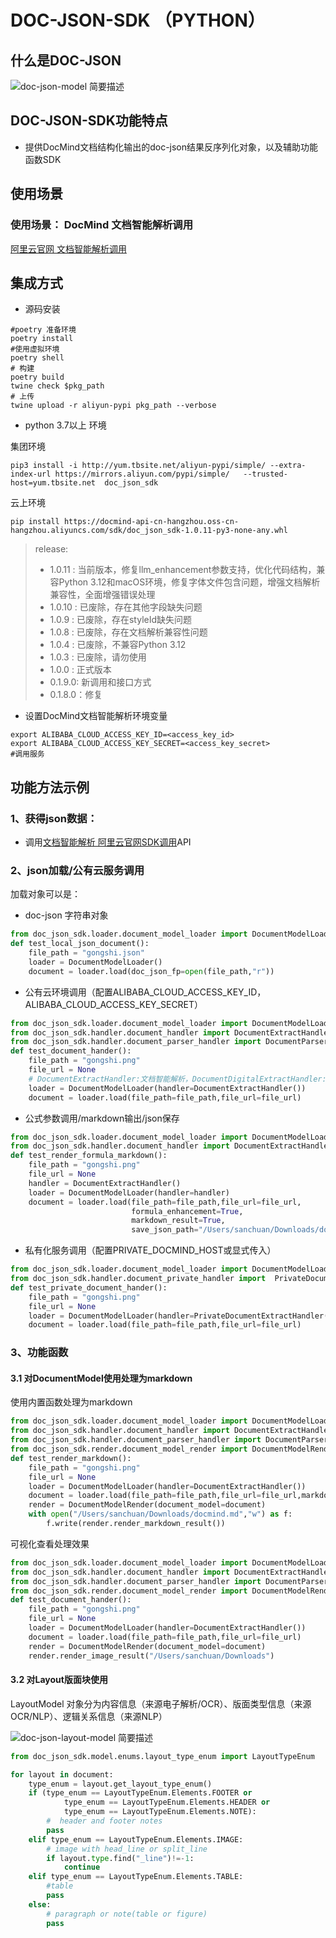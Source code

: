 # DOC-JSON-SDK （PYTHON）

## 什么是DOC-JSON

![doc-json-model 简要描述](docs/_static/doc-json-model.jpg)

## DOC-JSON-SDK功能特点
- 提供DocMind文档结构化输出的doc-json结果反序列化对象，以及辅助功能函数SDK

## 使用场景

### 使用场景： DocMind 文档智能解析调用
[阿里云官网 文档智能解析调用](https://help.aliyun.com/document_detail/450741.html)


## 集成方式
- 源码安装
```shell
#poetry 准备环境
poetry install
#使用虚拟环境
poetry shell
# 构建
poetry build
twine check $pkg_path
# 上传
twine upload -r aliyun-pypi pkg_path --verbose
```

- python 3.7以上 环境

集团环境
```shell
pip3 install -i http://yum.tbsite.net/aliyun-pypi/simple/ --extra-index-url https://mirrors.aliyun.com/pypi/simple/   --trusted-host=yum.tbsite.net  doc_json_sdk
```
云上环境
```shell
pip install https://docmind-api-cn-hangzhou.oss-cn-hangzhou.aliyuncs.com/sdk/doc_json_sdk-1.0.11-py3-none-any.whl
```

> release:
> - 1.0.11 : 当前版本，修复llm_enhancement参数支持，优化代码结构，兼容Python 3.12和macOS环境，修复字体文件包含问题，增强文档解析兼容性，全面增强错误处理
> - 1.0.10 : 已废除，存在其他字段缺失问题
> - 1.0.9 : 已废除，存在styleId缺失问题
> - 1.0.8 : 已废除，存在文档解析兼容性问题
> - 1.0.4 : 已废除，不兼容Python 3.12
> - 1.0.3 : 已废除，请勿使用
> - 1.0.0 : 正式版本
> - 0.1.9.0: 新调用和接口方式
> - 0.1.8.0：修复


- 设置DocMind文档智能解析环境变量

```shell
export ALIBABA_CLOUD_ACCESS_KEY_ID=<access_key_id>
export ALIBABA_CLOUD_ACCESS_KEY_SECRET=<access_key_secret>
#调用服务
```


## 功能方法示例
### 1、获得json数据：
- 调用[文档智能解析 阿里云官网SDK调用](https://help.aliyun.com/document_detail/450738.htm?spm=a2c4g.11186623.0.0.13c61957cjPmNC#f1465a1028tbl)API


### 2、json加载/公有云服务调用
加载对象可以是：
- doc-json 字符串对象
```python
from doc_json_sdk.loader.document_model_loader import DocumentModelLoader
def test_local_json_document():
    file_path = "gongshi.json"
    loader = DocumentModelLoader()
    document = loader.load(doc_json_fp=open(file_path,"r"))
```

- 公有云环境调用（配置ALIBABA_CLOUD_ACCESS_KEY_ID，ALIBABA_CLOUD_ACCESS_KEY_SECRET）
```python
from doc_json_sdk.loader.document_model_loader import DocumentModelLoader
from doc_json_sdk.handler.document_handler import DocumentExtractHandler, DocumentDigitalExtractHandler
from doc_json_sdk.handler.document_parser_handler import DocumentParserHandler, DocumentParserWithCallbackHandler
def test_document_hander():
    file_path = "gongshi.png"
    file_url = None
    # DocumentExtractHandler:文档智能解析，DocumentDigitalExtractHandler:文档电子解析
    loader = DocumentModelLoader(handler=DocumentExtractHandler())
    document = loader.load(file_path=file_path,file_url=file_url)
```

- 公式参数调用/markdown输出/json保存
```python
from doc_json_sdk.loader.document_model_loader import DocumentModelLoader
from doc_json_sdk.handler.document_handler import DocumentExtractHandler
def test_render_formula_markdown():
    file_path = "gongshi.png"
    file_url = None
    handler = DocumentExtractHandler()
    loader = DocumentModelLoader(handler=handler)
    document = loader.load(file_path=file_path,file_url=file_url,
                           formula_enhancement=True,
                           markdown_result=True,
                           save_json_path="/Users/sanchuan/Downloads/docmind.json")
```


- 私有化服务调用（配置PRIVATE_DOCMIND_HOST或显式传入）
```python
from doc_json_sdk.loader.document_model_loader import DocumentModelLoader
from doc_json_sdk.handler.document_private_handler import  PrivateDocumentExtractHandler,PrivateDigitalDocumentExtractHandler
def test_private_document_hander():
    file_path = "gongshi.png"
    file_url = None
    loader = DocumentModelLoader(handler=PrivateDocumentExtractHandler(host="127.0.0.1:7001"))
    document = loader.load(file_path=file_path,file_url=file_url)
```


### 3、功能函数

#### 3.1 对DocumentModel使用处理为markdown

使用内置函数处理为markdown
```python
from doc_json_sdk.loader.document_model_loader import DocumentModelLoader
from doc_json_sdk.handler.document_handler import DocumentExtractHandler, DocumentDigitalExtractHandler
from doc_json_sdk.handler.document_parser_handler import DocumentParserHandler, DocumentParserWithCallbackHandler
from doc_json_sdk.render.document_model_render import DocumentModelRender
def test_render_markdown():
    file_path = "gongshi.png"
    file_url = None
    loader = DocumentModelLoader(handler=DocumentExtractHandler())
    document = loader.load(file_path=file_path,file_url=file_url,markdown_result=True)
    render = DocumentModelRender(document_model=document)
    with open("/Users/sanchuan/Downloads/docmind.md","w") as f:
        f.write(render.render_markdown_result())
```

可视化查看处理效果
```python
from doc_json_sdk.loader.document_model_loader import DocumentModelLoader
from doc_json_sdk.handler.document_handler import DocumentExtractHandler, DocumentDigitalExtractHandler
from doc_json_sdk.handler.document_parser_handler import DocumentParserHandler, DocumentParserWithCallbackHandler
from doc_json_sdk.render.document_model_render import DocumentModelRender
def test_document_hander():
    file_path = "gongshi.png"
    file_url = None
    loader = DocumentModelLoader(handler=DocumentExtractHandler())
    document = loader.load(file_path=file_path,file_url=file_url)
    render = DocumentModelRender(document_model=document)
    render.render_image_result("/Users/sanchuan/Downloads")

```


#### 3.2 对Layout版面块使用
LayoutModel 对象分为内容信息（来源电子解析/OCR）、版面类型信息（来源OCR/NLP）、逻辑关系信息（来源NLP）

![doc-json-layout-model 简要描述](docs/_static/doc-json-layout-model.jpg)

```python
from doc_json_sdk.model.enums.layout_type_enum import LayoutTypeEnum

for layout in document:
    type_enum = layout.get_layout_type_enum()
    if (type_enum == LayoutTypeEnum.Elements.FOOTER or
            type_enum == LayoutTypeEnum.Elements.HEADER or
            type_enum == LayoutTypeEnum.Elements.NOTE):
        #  header and footer notes
        pass
    elif type_enum == LayoutTypeEnum.Elements.IMAGE:
        # image with head_line or split_line
        if layout.type.find("_line")!=-1:
            continue
    elif type_enum == LayoutTypeEnum.Elements.TABLE:
        #table
        pass
    else:
        # paragraph or note(table or figure)
        pass

```


